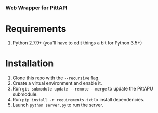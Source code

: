 ### Web Wrapper for PittAPI

# Requirements
1. Python 2.7.9+ (you'll have to edit things a bit for Python 3.5+)

# Installation
1. Clone this repo with the `--recursive` flag.
1. Create a virtual environment and enable it.
1. Run `git submodule update --remote --merge` to update the PittAPU submodule.
1. Run `pip install -r requirements.txt` to install dependencies.
1. Launch `python server.py` to run the server.
